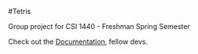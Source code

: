 #Tetris

Group project for CSI 1440 - Freshman Spring Semester

Check out the [Documentation](https://github.com/beta382/Tetris/blob/Austin/Documentation.md), fellow devs.
